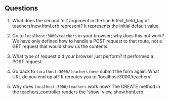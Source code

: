 ## Questions

1. What does the second 'nil' argument in the line 6 text_field_tag of teachers/new.html.erb represent?
It represents the initial default value.

2. Go to `localhost:3000/teachers` in your browser; why does this not work?
We have only defined how to handle a POST request to that route, not a GET request that would show us the contents.

3. What type of request did your browser just perform?
It performed a POST request.

4. Go back to `localhost:3000/teachers/new`; submit the form again. What URL do you end up at?
It reroutes you to 'localhost:3000/teachers'.

5. Why does `localhost:3000/teachers` work now?
The CREATE method in the teachers_controller renders the 'show' view, show.html.erb.
